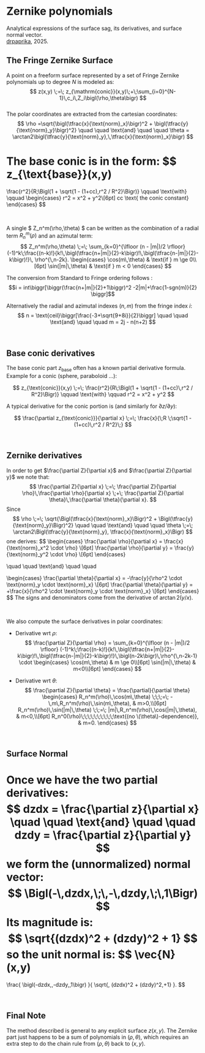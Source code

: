 # Zernike polynomials

Analytical expressions of the surface sag, its derivatives, and surface normal vector.\
[drpaprika](https://github.com/drpaprika), 2025. 


## The Fringe Zernike Surface 
A point on a freeform surface represented by a set of Fringe Zernike polynomials up to degree $N$ is modeled as:  
$$
z(x,y) \;=\; z_{\mathrm{conic}}(x,y)\;+\;\sum_{i=0}^{N-1}\,c_i\,Z_i\bigl(\rho,\theta\bigr)
$$  
The polar coordinates are extracted from the cartesian coordinates:
$$
\rho =\sqrt{\bigl(\tfrac{x}{\text{norm}_x}\bigr)^2 + \bigl(\tfrac{y}{\text{norm}_y}\bigr)^2}
\quad \quad \text{and} \quad \quad
\theta = \arctan2\bigl(\tfrac{y}{\text{norm}_y},\,\tfrac{x}{\text{norm}_x}\bigr)
$$

The base conic is in the form:
$$
z_{\text{base}}(x,y)
=
\frac{r^2}{R\;\Bigl(1 + \sqrt{1 - (1+cc)\,r^2 / R^2}\Bigr)}
\qquad \text{with} \qquad
\begin{cases}
  r^2 = x^2 + y^2\\[6pt]
  cc \text{ the conic constant}
\end{cases}
$$

<br />

A single $ Z_n^m(\rho,\theta) $ can be written as the combination of a radial term $R_n^m(\rho)$ and an azimutal term:
$$
Z_n^m(\rho,\theta) \;=\;
\sum_{k=0}^{\lfloor (n - |m|)/2 \rfloor}
(-1)^k\;\frac{(n-k)!}{k!\,\bigl(\tfrac{n+|m|}{2}-k\bigr)!\,\bigl(\tfrac{n-|m|}{2}-k\bigr)!}\,
\rho^{\,n-2k}.
  \begin{cases}
    \cos(m\,\theta) & \text{if } m \ge 0\\[6pt]
    \sin(|m|\,\theta) & \text{if } m < 0
  \end{cases}
$$  

The conversion from Standard to Fringe ordering follows :
$$i = int\biggr[\biggr(\frac{n+|m|}{2}+1\biggr)^2 -2|m|+\frac{1-sgn(m)}{2} \biggr]$$

Alternatively the radial and azimutal indexes $(n,m)$ from the fringe index $i$:
$$
n = \text{ceil}\biggr[\frac{-3+\sqrt{9+8i}}{2}\biggr] 
\quad \quad \text{and} \quad \quad 
m = 2j - n(n+2)
$$

<br />

## Base conic derivatives 
The base conic part $z_{\text{base}}$ often has a known partial derivative formula. 
Example for a conic (sphere, paraboloid ...):

$$
z_{\text{conic}}(x,y)
\;=\;
\frac{r^2}{R\;\Bigl(1 + \sqrt{1 - (1+cc)\,r^2 / R^2}\Bigr)} 
\qquad \text{with} \qquad r^2 = x^2 + y^2
$$

A typical derivative for the conic portion is (and similarly for $\partial z / \partial y$):

$$
\frac{\partial z_{\text{conic}}}{\partial x}
\;=\;
\frac{x}{\;R \;\sqrt{1 - (1+cc)\,r^2 / R^2}\;}
$$

<br />

## Zernike derivatives 

In order to get $\frac{\partial Z}{\partial x}$ and $\frac{\partial Z}{\partial y}$ we note that:
$$
\frac{\partial Z}{\partial x}
\;=\;
\frac{\partial Z}{\partial \rho}\,\frac{\partial \rho}{\partial x}
\;+\;
\frac{\partial Z}{\partial \theta}\,\frac{\partial \theta}{\partial x}.
$$
Since
$$
\rho
\;=\;
\sqrt{\Bigl(\tfrac{x}{\text{norm}_x}\Bigr)^2 + \Bigl(\tfrac{y}{\text{norm}_y}\Bigr)^2}
\quad \quad \text{and} \quad \quad
\theta
\;=\;
\arctan2\Bigl(\tfrac{y}{\text{norm}_y}, \tfrac{x}{\text{norm}_x}\Bigr)
$$
one derives:
$$
\begin{cases}
  \frac{\partial \rho}{\partial x} = \frac{x}{\text{norm}_x^2 \cdot \rho} \\[6pt]
  \frac{\partial \rho}{\partial y} = \frac{y}{\text{norm}_y^2 \cdot \rho} \\[6pt]
\end{cases}


\quad \quad \text{and} \quad \quad

\begin{cases}
  \frac{\partial \theta}{\partial x} = -\frac{y}{\rho^2 \cdot \text{norm}_y \cdot \text{norm}_x} \\[6pt]
  \frac{\partial \theta}{\partial y} = +\frac{x}{\rho^2 \cdot \text{norm}_y \cdot \text{norm}_x} \\[6pt]
\end{cases}
$$
The  signs and denominators come from the derivative of $\arctan⁡2(y/x)$.

<br />

We also compute the surface derivatives in polar coordinates:

- Derivative wrt $\rho$:
$$
\frac{\partial Z}{\partial \rho} =
\sum_{k=0}^{\lfloor (n - |m|)/2 \rfloor}
(-1)^k\;\frac{(n-k)!}{k!\,\bigl(\tfrac{n+|m|}{2}-k\bigr)!\,\bigl(\tfrac{n-|m|}{2}-k\bigr)!}\,\bigl(n-2k\bigr)\,\rho^{\,n-2k-1} \cdot
\begin{cases}
    \cos(m\,\theta) & m \ge 0\\[6pt]
    \sin(|m|\,\theta) & m<0\\[6pt]
\end{cases}
$$

- Derivative wrt $\theta$:
$$
\frac{\partial Z}{\partial \theta} = 
\frac{\partial}{\partial \theta}
  \begin{cases}
    R_n^m(\rho)\,\cos(m\,\theta) \;\;\;=\; -\,m\,R_n^m(\rho)\,\sin(m\,\theta), & m>0,\\[6pt]
    R_n^m(\rho)\,\sin(|m|\,\theta) \;\;=\; |m|\,R_n^m(\rho)\,\cos(|m|\,\theta), & m<0,\\[6pt]
    R_n^0(\rho)\;\;\;\;\;\;\;\;\;\;\text{(no \(\theta\)-dependence)}, & m=0.
  \end{cases}
$$

<br />

## Surface Normal

Once we have the two partial derivatives:
$$
dzdx = \frac{\partial z}{\partial x}
\quad \quad \text{and} \quad \quad
dzdy = \frac{\partial z}{\partial y}
$$
we form the (unnormalized) normal vector:
$$
\Bigl(-\,dzdx,\;\,-\,dzdy,\;\,1\Bigr)
$$
Its magnitude is:
$$
\sqrt{(dzdx)^2 + (dzdy)^2 + 1}
$$
so the **unit normal** is:
$$
\vec{N}(x,y)
=
\frac{
\bigl(-dzdx,\,-dzdy,\,1\bigr)
}{
\sqrt{\, (dzdx)^2 + (dzdy)^2\,+1}
}.
$$

<br />

## Final Note

The method described is general to any explicit surface $z(x,y)$. The Zernike part just happens to be a sum of polynomials in $(\rho,\theta)$, which requires an extra step to do the chain rule from $(\rho,\theta)$ back to $(x,y)$.
